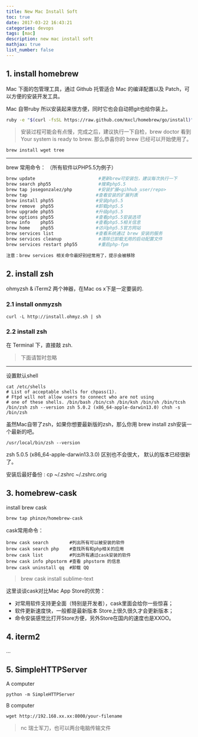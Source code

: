 ```yaml
---
title: New Mac Install Soft
toc: true
date: 2017-03-22 16:43:21
categories: devops
tags: [mac]
description: new mac install soft
mathjax: true
list_number: false
---
```


## 1. install homebrew

Mac 下面的包管理工具，通过 Github 托管适合 Mac 的编译配置以及 Patch，可以方便的安装开发工具。

Mac 自带ruby 所以安装起来很方便，同时它也会自动把git也给你装上。

```bash
ruby -e "$(curl -fsSL https://raw.github.com/mxcl/homebrew/go/install)"
```

> 安装过程可能会有点慢，完成之后，建议执行一下自检，brew doctor
> 看到
> Your system is ready to brew. 
> 那么恭喜你的 brew 已经可以开始使用了。

```
brew install wget tree
```
---

brew 常用命令： （所有软件以PHP5.5为例子）

```bash
brew update                        #更新brew可安装包，建议每次执行一下
brew search php55                  #搜索php5.5
brew tap josegonzalez/php          #安装扩展<gihhub_user/repo> 
brew tap                          #查看安装的扩展列表
brew install php55                #安装php5.5
brew remove  php55                #卸载php5.5
brew upgrade php55                #升级php5.5
brew options php55                #查看php5.5安装选项
brew info    php55                #查看php5.5相关信息
brew home    php55                #访问php5.5官方网站
brew services list                #查看系统通过 brew 安装的服务
brew services cleanup              #清除已卸载无用的启动配置文件
brew services restart php55        #重启php-fpm
 
注意：brew services 相关命令最好别经常用了，提示会被移除
```

## 2. install zsh

ohmyzsh & iTerm2 两个神器，在Mac os x下是一定要装的. 
 
### 2.1 install onmyzsh

``` 
curl -L http://install.ohmyz.sh | sh
```

### 2.2 install zsh

在 Terminal 下，直接敲 zsh.

> 下面请暂时忽略 

---

设置默认shell

```
cat /etc/shells 
# List of acceptable shells for chpass(1). 
# Ftpd will not allow users to connect who are not using 
# one of these shells. /bin/bash /bin/csh /bin/ksh /bin/sh /bin/tcsh /bin/zsh zsh --version zsh 5.0.2 (x86_64-apple-darwin13.0) chsh -s /bin/zsh
```

虽然Mac自带了zsh，如果你想要最新版的zsh，那么你用 brew install zsh安装一个最新的吧。

```
/usr/local/bin/zsh --version
```
zsh 5.0.5 (x86_64-apple-darwin13.3.0) 区别也不会很大， 默认的版本已经很新了。  

安装后最好备份 : cp ~/.zshrc ~/.zshrc.orig
 

## 3. homebrew-cask

install brew cask

```bash
brew tap phinze/homebrew-cask
```

cask常用命令：
 
```
brew cask search        #列出所有可以被安装的软件
brew cask search php    #查找所有和php相关的应用
brew cask list          #列出所有通过cask安装的软件
brew cask info phpstorm #查看 phpstorm 的信息
brew cask uninstall qq  #卸载 QQ
```

> brew cask install sublime-text
 
这里谈谈cask对比Mac App Store的优势：
 
- 对常用软件支持更全面（特别是开发者），cask里面会给你一些惊喜；
- 软件更新速度快，一般都是最新版本 Store上很久很久才会更新版本；
- 命令安装感觉比打开Store方便，另外Store在国内的速度也是XXOO。

## 4. iterm2

...

## 5. SimpleHTTPServer

A computer

```
python -m SimpleHTTPServer
```

B computer

```
wget http://192.168.xx.xx:8000/your-filename
```

> nc 瑞士军刀，也可以两台电脑传输文件